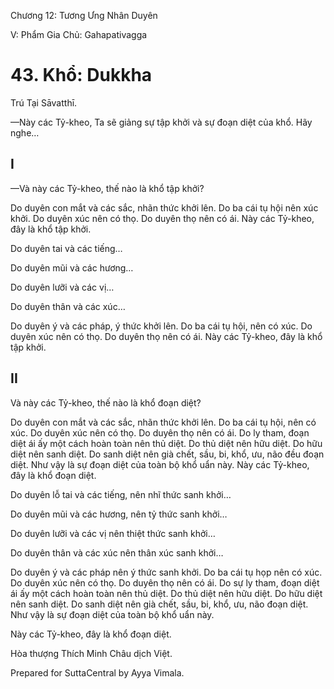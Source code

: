  

Chương 12: Tương Ưng Nhân Duyên

V: Phẩm Gia Chủ: Gahapativagga

# 43\. Khổ: Dukkha

Trú Tại Sāvatthī.

—Này các Tỷ-kheo, Ta sẽ giảng sự tập khởi và sự đoạn diệt của khổ. Hãy nghe…

## I

—Và này các Tỷ-kheo, thế nào là khổ tập khởi?

Do duyên con mắt và các sắc, nhãn thức khởi lên. Do ba cái tụ hội nên xúc khởi. Do duyên xúc nên có thọ. Do duyên thọ nên có ái. Này các Tỷ-kheo, đây là khổ tập khởi.

Do duyên tai và các tiếng…

Do duyên mũi và các hương…

Do duyên lưỡi và các vị…

Do duyên thân và các xúc…

Do duyên ý và các pháp, ý thức khởi lên. Do ba cái tụ hội, nên có xúc. Do duyên xúc nên có thọ. Do duyên thọ nên có ái. Này các Tỷ-kheo, đây là khổ tập khởi.

## II

Và này các Tỷ-kheo, thế nào là khổ đoạn diệt?

Do duyên con mắt và các sắc, nhãn thức khởi lên. Do ba cái tụ hội, nên có xúc. Do duyên xúc nên có thọ. Do duyên thọ nên có ái. Do ly tham, đoạn diệt ái ấy một cách hoàn toàn nên thủ diệt. Do thủ diệt nên hữu diệt. Do hữu diệt nên sanh diệt. Do sanh diệt nên già chết, sầu, bi, khổ, ưu, não đều đoạn diệt. Như vậy là sự đoạn diệt của toàn bộ khổ uẩn này. Này các Tỷ-kheo, đây là khổ đoạn diệt.

Do duyên lỗ tai và các tiếng, nên nhĩ thức sanh khởi…

Do duyên mũi và các hương, nên tỷ thức sanh khởi…

Do duyên lưỡi và các vị nên thiệt thức sanh khởi…

Do duyên thân và các xúc nên thân xúc sanh khởi…

Do duyên ý và các pháp nên ý thức sanh khởi. Do ba cái tụ họp nên có xúc. Do duyên xúc nên có thọ. Do duyên thọ nên có ái. Do sự ly tham, đoạn diệt ái ấy một cách hoàn toàn nên thủ diệt. Do thủ diệt nên hữu diệt. Do hữu diệt nên sanh diệt. Do sanh diệt nên già chết, sầu, bi, khổ, ưu, não đoạn diệt. Như vậy là sự đoạn diệt của toàn bộ khổ uẩn này.

Này các Tỷ-kheo, đây là khổ đoạn diệt.

Hòa thượng Thích Minh Châu dịch Việt.

Prepared for SuttaCentral by Ayya Vimala.